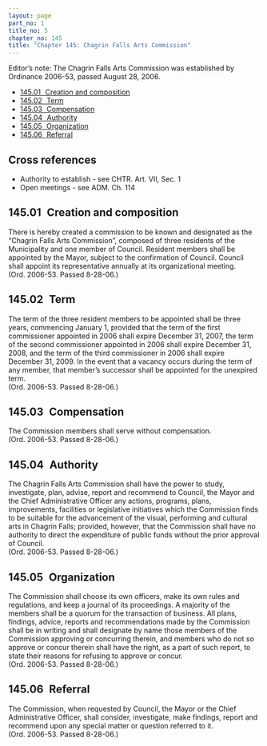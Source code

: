 ```yaml
---
layout: page
part_no: 1
title_no: 5
chapter_no: 145
title: "Chapter 145: Chagrin Falls Arts Commission"
---
```


Editor’s note: The Chagrin Falls Arts Commission was established by
Ordinance 2006-53, passed August 28, 2006.

* [145.01   Creation and composition](#14501-creation-and-composition)
* [145.02   Term](#14502-term)
* [145.03   Compensation](#14503-compensation)
* [145.04   Authority](#14504-authority)
* [145.05   Organization](#14505-organization)
* [145.06   Referral](#14506-referral)

## Cross references

* Authority to establish - see CHTR. Art. VII, Sec. 1
* Open meetings - see ADM. Ch. 114

## 145.01   Creation and composition

There is hereby created a commission to be known and designated as the
“Chagrin Falls Arts Commission”, composed of three residents of the
Municipality and one member of Council. Resident members shall be appointed by
the Mayor, subject to the confirmation of Council. Council shall appoint its
representative annually at its organizational meeting.  
(Ord. 2006-53. Passed 8-28-06.)

## 145.02   Term

The term of the three resident members to be appointed shall be three years,
commencing January 1, provided that the term of the first commissioner
appointed in 2006 shall expire December 31, 2007, the term of the second
commissioner appointed in 2006 shall expire December 31, 2008, and the term of
the third commissioner in 2006 shall expire December 31, 2009. In the event
that a vacancy occurs during the term of any member, that member’s successor
shall be appointed for the unexpired term.  
(Ord. 2006-53. Passed 8-28-06.)

## 145.03   Compensation

The Commission members shall serve without compensation.  
(Ord. 2006-53. Passed 8-28-06.)

## 145.04   Authority

The Chagrin Falls Arts Commission shall have the power to study,
investigate, plan, advise, report and recommend to Council, the Mayor and the
Chief Administrative Officer any actions, programs, plans, improvements,
facilities or legislative initiatives which the Commission finds to be suitable
for the advancement of the visual, performing and cultural arts in Chagrin
Falls; provided, however, that the Commission shall have no authority to direct
the expenditure of public funds without the prior approval of Council.  
(Ord. 2006-53. Passed 8-28-06.)

## 145.05   Organization

The Commission shall choose its own officers, make its own rules and
regulations, and keep a journal of its proceedings. A majority of the members
shall be a quorum for the transaction of business. All plans, findings,
advice, reports and recommendations made by the Commission shall be in writing
and shall designate by name those members of the Commission approving or
concurring therein, and members who do not so approve or concur therein shall
have the right, as a part of such report, to state their reasons for refusing
to approve or concur.  
(Ord. 2006-53. Passed 8-28-06.)

## 145.06   Referral

The Commission, when requested by Council, the Mayor or the Chief
Administrative Officer, shall consider, investigate, make findings, report and
recommend upon any special matter or question referred to it.   
(Ord. 2006-53. Passed 8-28-06.)
